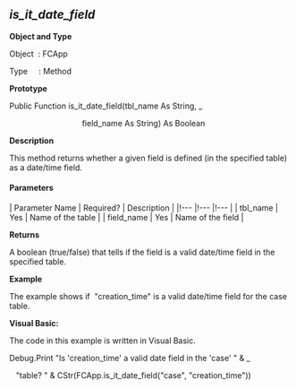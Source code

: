 _is_it_date_field_
--------------------

**Object and Type**

Object  : FCApp

Type     : Method

**Prototype**

Public Function is_it_date_field(tbl_name As String, _

                                 field_name As String) As Boolean

**Description**

This method returns whether a given field is defined (in the specified table) as a date/time field.

#### Parameters

| Parameter Name | Required? | Description |
|!--- |!--- |!--- |
| tbl_name | Yes | Name of the table |
| field_name | Yes | Name of the field |

**Returns**

A boolean (true/false) that tells if the field is a valid date/time field in the specified table.

**Example**

The example shows if  "creation_time" is a valid date/time field for the case table.

**Visual Basic:**

The code in this example is written in Visual Basic.

Debug.Print "Is 'creation_time' a valid date field in the 'case' " & _

   "table? " & CStr(FCApp.is_it_date_field("case", "creation_time"))